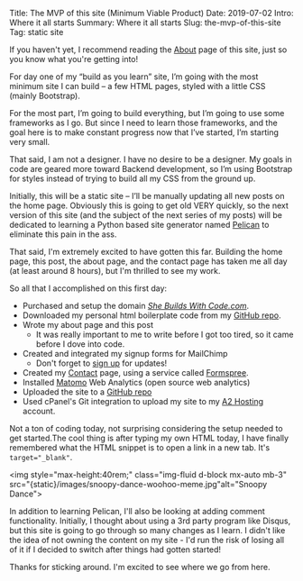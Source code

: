 Title: The MVP of this site (Minimum Viable Product)
Date: 2019-07-02
Intro: Where it all starts
Summary: Where it all starts
Slug: the-mvp-of-this-site
Tag: static site

If you haven't yet, I recommend reading the [About]({filename}../static-pages/about.html) page of this site, just so you know what you're getting into!

For day one of my “build as you learn” site, I’m going with the most minimum site I can build – a few HTML pages, styled with a little CSS (mainly Bootstrap).

For the most part, I’m going to build everything, but I’m going to use some frameworks as I go. But since I need to learn those frameworks, and the goal here is to make constant progress now that I’ve started, I’m starting very small.

That said, I am not a designer. I have no desire to be a designer. My goals in code are geared more toward Backend development, so I’m using Bootstrap for styles instead of trying to build all my CSS from the ground up.

Initially, this will be a static site – I’ll be manually updating all new posts on the home page. Obviously this is going to get old VERY quickly, so the next version of this site (and the subject of the next series of my posts) will be dedicated to learning a Python based site generator named [Pelican](https://blog.getpelican.com/) to eliminate this pain in the ass.

That said, I'm extremely excited to have gotten this far. Building the home page, this post, the about page, and the contact page has taken me all day (at least around 8 hours), but I'm thrilled to see my work.

So all that I accomplished on this first day:

- Purchased and setup the domain [*She Builds With Code.com*](https://shebuildswithcode.com).
- Downloaded my personal html boilerplate code from my [GitHub repo](https://github.com/elleon003/my-html-boilerplate).
- Wrote my about page and this post
  - It was really important to me to write before I got too tired, so it came before I dove into code.
- Created and integrated my signup forms for MailChimp
  - Don't forget to [sign up](#mc_embed_signup) for updates!
- Created my [Contact]({filename}../static-pages/contact.html) page, using a service called [Formspree](https://formspree.io/).
- Installed [Matomo](https://matomo.org/) Web Analytics (open source web analytics)
- Uploaded the site to a [GitHub repo](https://github.com/elleon003/she-builds-with-code/)
- Used cPanel's Git integration to upload my site to my [A2 Hosting](http://www.a2hosting.com?aid=5b02ff493a6f4) account.

Not a ton of coding today, not surprising considering the setup needed to get started.The cool thing is after typing my own HTML today, I have finally remembered what the HTML snippet is to open a link in a new tab. It's `target="_blank"`.

<img style="max-height:40rem;" class="img-fluid d-block mx-auto mb-3" src="{static}/images/snoopy-dance-woohoo-meme.jpg"alt="Snoopy Dance">

In addition to learning Pelican, I'll also be looking at adding comment functionality. Initially, I thought about using a 3rd party program like Disqus, but this site is going to go through so many changes as I learn. I didn't like the idea of not owning the content on my site - I'd run the risk of losing all of it if I decided to switch after things had gotten started!

Thanks for sticking around. I'm excited to see where we go from here.
